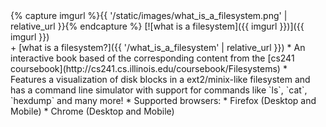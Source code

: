 <div class="project">
<div class="projectimg" markdown="block">
{% capture imgurl %}{{ '/static/images/what_is_a_filesystem.png' | relative_url }}{% endcapture %}
[![what is a filesystem]({{ imgurl }})]({{ imgurl }})
</div>
<div class="projectdesc" markdown="block">
+ [what is a filesystem?]({{ '/what_is_a_filesystem' | relative_url }})
   * An interactive book based of the corresponding content from the [cs241 coursebook](http://cs241.cs.illinois.edu/coursebook/Filesystems)
   * Features a visualization of disk blocks in a ext2/minix-like filesystem and has a command line simulator with
     support for commands like `ls`, `cat`, `hexdump` and many more!
   * Supported browsers:
     * Firefox (Desktop and Mobile)
     * Chrome (Desktop and Mobile)
</div>
</div>
